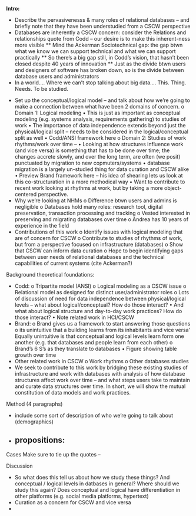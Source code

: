 **Intro:**

*	Describe the pervasivenesss & many roles of relational databases – and briefly note that they have been understudied from a CSCW perspective 
*	Databases are inherently a CSCW concern: consider the Relations and relationships quote from Codd – our desire is to make this inherent-ness more visible
**	Mind the Ackerman Sociotechnical gap: the gap btwn what we know we can support technical and what we can support practically
**	So there’s a big gap still, in Codd’s vision, that hasn’t been closed despite 40 years of innovation
**	Just as the divide btwn users and designers of software has broken down, so is the divide between database users and administrators
*	In a world…. Where we can’t stop talking about big data…. This. Thing. Needs. To be studied.
-	Set up the conceptual/logical model – and talk about how we’re going to make a connection between what have been 2 domains of concern. 
o	Domain 1: Logical modeling 
•	This is just as important as conceptual modeling (e.g. systems analysis, requirements gathering) to studies of work
•	The importance of data independence extends beyond just the physical/logical split – needs to be considered in the logical/conceptual split as well
•	Codd/ANSI framework here 
o	Domain 2: Studies of work rhythms/work over time –
•	 Looking at how structures influence work (and vice versa) is something that has to be done over time; the changes accrete slowly, and over the long term, are often (we posit) punctuated by migration to new copmuters/systems
•	database migration is a largely un-studied thing for data curation and CSCW alike
•	Preview Brand framework here – his idea of shearing lets us look at this co-structuration in a more methodical way
•	Want to contribute to recent work looking at rhythms at work, but by taking a more object-centered perspective.
-	Why we’re looking at NHMs
o	Difference btwn users and admins is negligible
o	Databases hold many roles: research tool, digital preservation, transaction processing and tracking
o	Vested interested in preserving and migrating databases over time
o	Andrea has 10 years of experience in the field
-	Contributions of this work
o	Identify issues with logical modeling that are of concern for CSCW
o	Contribute to studies of rhythms of work, but from a perspective focused on infrastructure (databases)
o	Show that CSCW can inform data curation
o	Hope to begin identifying gaps between user needs of relational databases and the technical capabilities of current systems (cite Ackerman?)



Background theoretical foundations:
-	Codd:
o	Tripartite model (ANSI)
o	Logical modeling as a CSCW issue
o	Relational model as designed for distinct user/administrator roles
o	Lots of discussion of need for data independence between physical/logical levels – what about logical/conceptual? How do those interact?
•	And what about logical structure and day-to-day work practices? How do those interact?
•	Note related work in HCI/CSCW
-	Brand: 
o	Brand gives us a framework to start answering those questions
o	its unintuitive that a building learns from its inhabitants and vice versa’ Equally unintuitive is that conceptual and logical levels learn form one another (e.g. that databases and people learn from each other)
o	Brand’s 6 S’s as they translate to databases
•	Figure showing table growth over time
-	Other related work in CSCW 
o	Work rhythms
o	Other databases studies
-	We seek to contribute to this work by bridging these existing studies of infrastructure and work with databases with analysis of how database structures affect work over time – and what steps users take to maintain and curate data structures over time.  In short, we will show the mutual constitution of data models and work practices.

Method (4 paragraphs)
- include some sort of description of who we’re going to talk about (demographics)
- propositions:
	- 

Cases
Make sure to tie up the quotes – 

Discussion
-	So what does this tell us about how we study these things? And conceptual / logical levels in datbases in general? Where should we study this again? Does conceptual and logical have differentiation in other platforms (e.g. social media platforms, hypertext)
-	Curation as a concern for CSCW and vice versa
-	

